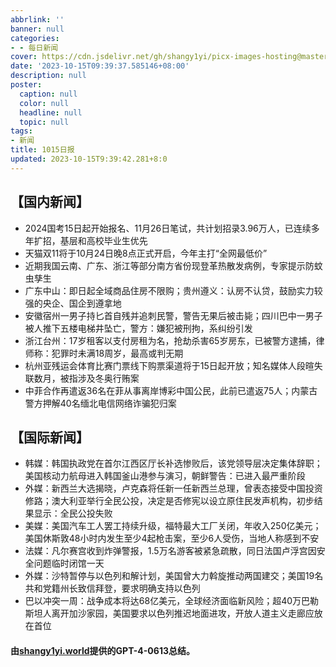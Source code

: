 ```yaml
---
abbrlink: ''
banner: null
categories:
- - 每日新闻
cover: https://cdn.jsdelivr.net/gh/shangy1yi/picx-images-hosting@master/FWT8cXaVEAA2C4h.2h81q1m596.webp
date: '2023-10-15T09:39:37.585146+08:00'
description: null
poster:
  caption: null
  color: null
  headline: null
  topic: null
tags:
- 新闻
title: 1015日报
updated: 2023-10-15T9:39:42.281+8:0
---
```

## 【国内新闻】

* 2024国考15日起开始报名、11月26日笔试，共计划招录3.96万人，已连续多年扩招，基层和高校毕业生优先
* 天猫双11将于10月24日晚8点正式开启，今年主打“全网最低价”
* 近期我国云南、广东、浙江等部分南方省份现登革热散发病例，专家提示防蚊虫孳生
* 广东中山：即日起全域商品住房不限购；贵州遵义：认房不认贷，鼓励实力较强的央企、国企到遵拿地
* 安徽宿州一男子持匕首自残并追刺民警，警告无果后被击毙；四川巴中一男子被人推下五楼电梯井坠亡，警方：嫌犯被刑拘，系纠纷引发
* 浙江台州：17岁租客以支付房租为名，抢劫杀害65岁房东，已被警方逮捕，律师称：犯罪时未满18周岁，最高或判无期
* 杭州亚残运会体育比赛门票线下购票渠道将于15日起开放；知名媒体人段暄失联数月，被指涉及冬奥行贿案
* 中菲合作再遣返36名在菲从事离岸博彩中国公民，此前已遣返75人；内蒙古警方押解40名缅北电信网络诈骗犯归案

## 【国际新闻】

* 韩媒：韩国执政党在首尔江西区厅长补选惨败后，该党领导层决定集体辞职；美国核动力航母进入韩国釜山港参与演习，朝鲜警告：已进入最严重阶段
* 外媒：新西兰大选揭晓，卢克森将任新一任新西兰总理，曾表态接受中国投资修路；澳大利亚举行全民公投，决定是否修宪以设立原住民发声机构，初步结果显示：全民公投失败
* 美媒：美国汽车工人罢工持续升级，福特最大工厂关闭，年收入250亿美元；美国休斯敦48小时内发生至少4起枪击案，至少6人受伤，当地人称感到不安
* 法媒：凡尔赛宫收到炸弹警报，1.5万名游客被紧急疏散，同日法国卢浮宫因安全问题临时闭馆一天
* 外媒：沙特暂停与以色列和解计划，美国曾大力斡旋推动两国建交；美国19名共和党籍州长致信拜登，要求明确支持以色列
* 巴以冲突一周：战争成本将达68亿美元，全球经济面临新风险；超40万巴勒斯坦人离开加沙家园，美国要求以色列推迟地面进攻，开放人道主义走廊应放在首位

#### 由[shangy1yi.world](https://shangy1yi.world)提供的GPT-4-0613总结。
